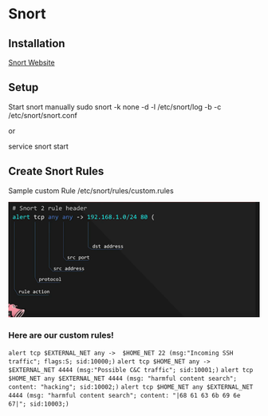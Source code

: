 # Snort

## Installation

[Snort Website](https://www.snort.org)

## Setup

Start snort manually
sudo snort -k none -d -l /etc/snort/log -b -c /etc/snort/snort.conf

or 

service snort start

## Create Snort Rules

Sample custom Rule
/etc/snort/rules/custom.rules


![](Snort%202%20rule%20header.png)


### Here are our custom rules!
`
alert tcp $EXTERNAL_NET any ->  $HOME_NET 22 (msg:"Incoming SSH traffic"; flags:S; sid:10000;)
`
`alert tcp $HOME_NET any -> $EXTERNAL_NET 4444 (msg:"Possible C&C traffic"; sid:10001;)`
`alert tcp $HOME_NET any $EXTERNAL_NET 4444 (msg: "harmful content search"; content: "hacking"; sid:10002;)`
`alert tcp $HOME_NET any $EXTERNAL_NET 4444 (msg: "harmful content search"; content: "|68 61 63 6b 69 6e 67|"; sid:10003;)`